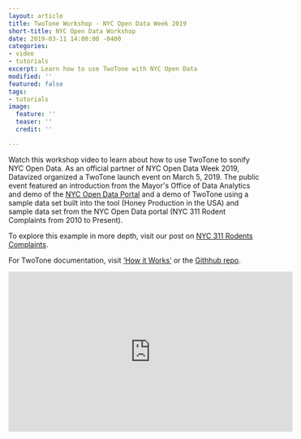 ```yaml
---
layout: article
title: TwoTone Workshop - NYC Open Data Week 2019
short-title: NYC Open Data Workshop
date: 2019-03-11 14:00:00 -0400
categories:
- video
- tutorials
excerpt: Learn how to use TwoTone with NYC Open Data
modified: ''
featured: false
tags:
- tutorials
image:
  feature: ''
  teaser: ''
  credit: ''

---
```

Watch this workshop video to learn about how to use TwoTone to sonify NYC Open Data.  As an official partner of NYC Open Data Week 2019, Datavized organized a TwoTone launch event on March 5, 2019. The public event featured an introduction from the Mayor's Office of Data Analytics and demo of the [NYC Open Data Portal](https://opendata.cityofnewyork.us/how-to/ "Getting Started with Open Data") and a demo of TwoTone using a sample data set built into the tool (Honey Production in the USA) and sample data set from the NYC Open Data portal (NYC 311 Rodent Complaints from 2010 to Present).

To explore this example in more depth, visit our post on [NYC 311 Rodents Complaints](https://twotone.io/examples/nyc-311-rodent-complaints/ "NYC 311 Rodent Complaints").

For TwoTone documentation, visit [‘How it Works’](https://twotone.io/how-it-works/ "How it Works") or the [Githhub repo](https://github.com/datavized/twotone "TwoTone Github Repo").

<iframe width="560" height="315" src="https://www.youtube.com/embed/o5kQmydGM58" frameborder="0" allow="accelerometer; autoplay; encrypted-media; gyroscope; picture-in-picture" allowfullscreen></iframe>